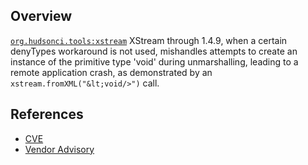 ## Overview
[`org.hudsonci.tools:xstream`](http://search.maven.org/#search%7Cga%7C1%7Ca%3A%22xstream%22)
XStream through 1.4.9, when a certain denyTypes workaround is not used, mishandles attempts to create an instance of the primitive type 'void' during unmarshalling, leading to a remote application crash, as demonstrated by an `xstream.fromXML("&lt;void/>")` call.

## References
- [CVE](https://web.nvd.nist.gov/view/vuln/detail?vulnId=CVE-2017-7957)
- [Vendor Advisory](http://x-stream.github.io/CVE-2017-7957.html)
